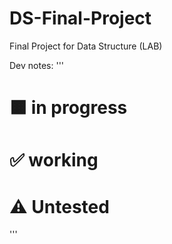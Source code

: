 # DS-Final-Project
 Final Project for Data Structure (LAB)


Dev notes:
'''
# 🟧 in progress
# ✅ working
# ⚠️ Untested

'''

